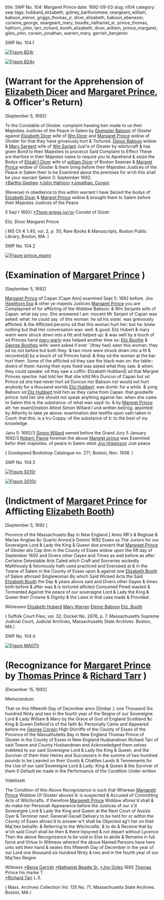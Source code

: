 title: SWP No. 104: Margaret Prince
date: 1692-09-03
slug: n104
category: swp
tags: hubbard_elizabeth, gidney_bartholomew, seargeant_william, babson_elenor, griggs_thomas_jr, dicer_elizabeth, babson_ebenezer, corwine_george, seargeant_mary, beadle_nathaniel_sr, prince_thomas, hathorn_john, tarr_richard, booth_elizabeth, dicer_william, prince_margaret, giles_john, corwin_jonathan, warren_mary, gerrish_benjamin




<div markdown class="doc" id="n104.1">

<div class="doc_id">SWP No. 104.1</div>


<span markdown class="figure">[![Figure B24r](archives/BPL/gifs/B24A.gif)](archives/BPL/LARGE/B24A.jpg)</span>

<span markdown class="figure">[![Figure B24v](archives/BPL/gifs/B24B.gif)](archives/BPL/LARGE/B24B.jpg)</span>

# (Warrant for the Apprehension of [Elizabeth Dicer](/tag/dicer_elizabeth.html) and [Margaret Prince](/tag/prince_margaret.html), & Officer's Return)

[September 5, 1692] 

To the Constable  of Gloster. 
complaint haveing ben made to us their Majesties Justices of the Peace in Salem by [Ebenezer Babson](/tag/babson_ebenezer.html) of Gloster against [Elizabeth Dicer](/tag/dicer_elizabeth.html) wife of [Wm Dicer](/tag/dicer_william.html) and [Margaret Prince](/tag/prince_margaret.html) widow of Gloster for that they have griveously hurt & Tortured. [Elenor Babson](/tag/babson_elenor.html) widow & [Mary Sargent](/tag/seargeant_mary.html) wife of [Wm Sarjant](/tag/seargeant_william.html) Just'e of Gloster by witchcraft & has given Bond to their Majesties to procecut Said Complaint to Effect These are therfore in their Majestes name to require you to Aprehend & seize the Bodys of [Elizab't Dicer](/tag/dicer_elizabeth.html) wife of [william Dicer](/tag/dicer_william.html) of Boston Seaman & [Margret Prince](/tag/prince_margaret.html) widow of Gloster & them bring before their Majesties Justices of the Peace in Salem their to be Examined about the premises for w'ch this shall be your warrant
Salem  3: September 1692.   
                                                [*Bartho Gedney](/tag/gidney_bartholomew.html) 
                                                [*John Hathorn](/tag/hathorn_john.html) 
                                                [*Jonathan. Corwin](/tag/corwin_jonathan.html) 

(Reverse) in obedience to this within warrant I have Seized the 
bodys of [Elizabeth Dicer](/tag/dicer_elizabeth.html) & [Margret Prince](/tag/prince_margaret.html) widow & brought 
them to Salem before their Majestes Justices of the Peace 

5 Sep'r 1692/ [*Thom griggs jun'or](/tag/griggs_thomas_jr.html) 
Constbl of Glostr 

Eliz. Dicer 
Margaret Prince 

( MS Ch K 1.40, vol. 2, p. 50, Rare Books & Manuscripts, Boston Public Library, Boston, MA. )

</div>


<div markdown class="doc" id="n104.2">

<div class="doc_id">SWP No. 104.2</div>

<span markdown class="figure">[![Figure prince_examr](archives/MISC/gifs/prince_examr.gif)](archives/MISC/LARGE/prince_examr.jpg)</span>


# (Examination of [Margaret Prince](/tag/prince_margaret.html) )

[September 5, 1692]

[Margaret Prince](/tag/prince_margaret.html) of Capan [Cape Ann] examined Sept 5: 1692 before. Jno
[Hawthorn Esq](/tag/hathorn_john.html) & other ye majests Justices
[Margaret Prince](/tag/prince_margaret.html) you are Complayned of for afflicting of the Widdow Babson: & Wm Serjants
wife of Capan. what say you.
She answered I am: inocent
Mr Serjant of Capan was asked: what: he could say. of this woman: he sd his sister. was
greivously afflicted: & the Afflicted persons sd that this woman hurt her: but he: knew
nothing but that Her conversation was: well: & good:
Eliz Hubert & mary warin were struck down into a fitt and helped up: & was well by a touch
of sd Princes hand [mary warin](/tag/warren_mary.html) was helped another time so: [Eliz Boothe](/tag/booth_elizabeth.html) & [George Boothes](/tag/booth_george.html)
wife: were asked if ever ˆ{they had} seen this woman: they sd no not before but both they: &
two more were struck down into a fit & recovere[d] by a touch of sd Princes hand: & they sd
the woman at the bar hurt them. Some of the afflicted sd they saw the black man on: the table::
divers of them: having their eyes fixed was asked what they saw. & when: they could speake:
sd they saw a coffin: Elizabeth Hubberd] sd that Margret Princes spectre. had told her that
she killd Mrs Duncun of Capan but sd Prince sd she had never hurt sd Duncun nor Babson
nor would not hurt anybody for a thousand worlds
[Eliz Hubbert](/tag/hubbard_elizabeth.html): was dumb: for a while. & yong Babson sd [Eliz Hubbert](/tag/hubbard_elizabeth.html) told him as they came
from Capan. that goodwife prince: told her she should not speak anything against her. when
she came to Salem
this is the substance: of what was sayd: to. & by [Margret Prince](/tag/prince_margaret.html): att: her exam[i]nation
Attest Simon Willard
I und written bei[n]g. appinted: by Athority to take ye above: examination doe testifie upon
oath taken in Court: that this: is a tru Coppy: of the substance of it: to the best of my
knowledge

Janu 5: 1692/3 [Simon Willard](/tag/willard_simon.html)
owned before the Grand Jury
5 January 1692/3 [Robert: Payne](/tag/payne_robert.html)
foreman
the aboue [Margret prince](/tag/prince_margaret.html) was Examined befor their majesties. of peace in Salem
atest [Jno Higginson](/tag/higginson_john.html) Just peace


( Goodspeed Bookshop Catalogue no. 271, Boston, Nov. 1936. )

</div>

<div markdown class="doc" id="n104.3">

<div class="doc_id">SWP No. 104.3</div>


<span markdown class="figure">[![Figure S010r](archives/Suffolk/small/S010A.jpg)](archives/Suffolk/large/S010A.jpg)</span>

<span markdown class="figure">[![Figure S010v](archives/Suffolk/small/S010B.jpg)](archives/Suffolk/large/S010B.jpg)</span>

# (Indictment of [Margaret Prince](/tag/prince_margaret.html) for Afflicting [Elizabeth Booth](/tag/booth_elizabeth.html))
[September 5, 1692 ]

Province of the Massachusets Bay in New England ] Anno RR's & Reginae & Mariae Angliae &c Quarto Annoq'e Domini 1692
Essex ss The Juriors for our Soveraigne Lord & Lady the King & Queen doe present that [Margreet Prince](/tag/prince_margaret.html) of Gloster alis Cap Ann in the County of Essex widow upon the fift day of September 1692 and Divers other Dayes and Times as well before as after Certaine Detestable Arts Caled witch Craft and Sorceries wickedly Mallitiously & feloniously hath used practiced and Exersised at & in the Towne of Salem in the County of Essex upon & against one [Elizabeth Booth](/tag/booth_elizabeth.html) of Salem aforsaid Singlewoman By which Said Wicked Acts the Said [Elizabeth Booth](/tag/booth_elizabeth.html) the Day & yeare above said and Divers other Dayes & times both before & after was & is tortured aflicted Consumed Pined wasted & Tormented Against the peace of our soveraigne Lord & Lady the King & Queen their Crowne & Dignity & the Laws in that case made & Provided.

Witnesses [Elizabeth Huberd](/tag/hubbard_elizabeth.html)
[Mary Warren](/tag/warren_mary.html)
[Elenor Babson](/tag/babson_elenor.html)
[Eliz. Booth](/tag/booth_elizabeth.html)

( Suffolk Court Files, vol. 32, Docket No. 2676, p. 7. Massachusetts Supreme Judicial Court, Judicial Archives, Massachusetts State Archives. Boston, MA.)


</div>



<div markdown class="doc" id="n104.4">

<div class="doc_id">SWP No. 104.4</div>


<span markdown class="figure">[![Figure MA071r](archives/MA135/small/MA071r.jpg)](archives/MA135/large/MA071r.jpg)</span>

# (Recognizance for [Margaret Prince](/tag/prince_margaret.html) by [Thomas Prince](/tag/prince_thomas.html) & [Richard Tarr](/tag/tarr_richard.html) )

[December 15, 1692]

Memorandum: 

That on this fifteenth Day of December anno D[mbar ]: one Thousand Six hundred Ninty and two in the fourth year of the Reigne of our Sovereigne Lord & Lady William & Mary by the Grace of God of England Scottland &c King & Queen Defend'rs of the faith &c Personally Came and Appeared before me [George Corwin](/tag/corwine_george.html) High Shirriffe of the County of Essex of the Province of the Massathutetts Bay in New England Thomas Prince of Gloster in the County of Essex in New England Husbandman Richard Tarr of said Towne and County Husbandman  and Acknowledged them selves indebted to our said Sovereigne Lord & Lady the King & Queen, and the Surviver of them their Heires and Successers in the summe of two hundred pounds to be Leavied on their Goods & Chattles Lands & Tennements for the Use of our said Sovereigne Lord & Lady: King & Queen & the Surviver of them if Default be made in the Performance of the Condition Under written

Videllisett 

The Condition of this Above Recognizance is such that Whereas [Margarett Prince](/tag/prince_margaret.html) Widdow Of Gloster aboves'd: is suspected & Accused of Committing Acts of Witchcrafts. if therefore [Margerett Prince](/tag/prince_margaret.html) Widdow afores'd shall & do make her Personall Appearance before the Justices of our s'd Sovereigne Lord & Lady the King and Queen at the Next Court of Assize Oyer & Terminer next: Generall Geoall Delivery to be held for or within the County of Essex afores'd to answer w't shall be Objected ag't her on their Maj'ties behalfe: & Referring to the Witchcrafts. & to do & Receive that by w'ch said Court shall be then & there Injoyned & not depart without Lycence Then the above Recognizance to be void or Else to abide & Remaine in full force and Virtue In Wittness whereof the above Named Persons have here unto sett their hand & seales this fifteenth Day of December in the year of our Lord one thousand six hundred Ninty & two and in the fourth year of our Maj'ties Reigne

Wittness 
[*Benja Gerrish](/tag/gerrish_benjamin.html)
[*Nathaniel Beadle Sr.](/tag/beadle_nathaniel_sr.html)
[*Jno Gyles](/tag/giles_john.html)
1692                                                                [Thomas](/tag/prince_thomas.html) Prince 
                                                                                his marke T  
                                                                [*Richard Tarr](/tag/tarr_richard.html) L.S.  

( Mass. Archives Collection Vol. 135 No. 71. Massachusetts State Archives. Boston, MA )

</div>

